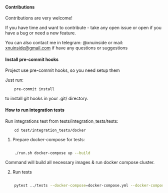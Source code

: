 #### Contributions

Contributions are very welcome!


If you have time and want to contribute - take any open issue or open if you have a bug or need a new feature.

You can also contact me in telegram: @xnuinside or mail: xnuinside@gmail.com if have any questions or suggestions


#### Install pre-commit hooks

Project use pre-commit hooks, so you need setup them

Just run:

```
    pre-commit install
```
to install git hooks in your .git/ directory.

#### How to run integration tests


Run integrations test from  tests/integration_tests/tests:

```
    cd test/integration_tests/docker
```

1. Prepare docker-compose for tests:

```bash

    ./run.sh docker-compose up --build

```
Command will build all necessary images & run docker compose cluster.

2. Run tests

```bash

    pytest ../tests --docker-compose=docker-compose.yml --docker-compose-no-build --use-running-containers -vv

```
